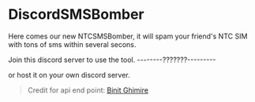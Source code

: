 # DiscordSMSBomber
Here comes our new NTCSMSBomber, it will spam your friend's NTC SIM with tons of sms within several secons. 

Join this discord server to use the tool.
--------???????---------

or host it on your own discord server.

>Credit for api end point: [Binit Ghimire](https://github.com/TheBinitGhimire/NTBuster)
